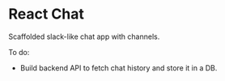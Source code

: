 # React Chat
Scaffolded slack-like chat app with channels.

To do:
- Build backend API to fetch chat history and store it in a DB.

